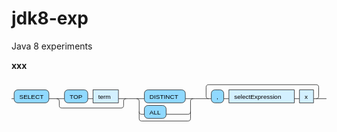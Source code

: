 # jdk8-exp

Java 8 experiments


<b>xxx</b>


<svg version="1.1" xmlns:xlink="http://www.w3.org/1999/xlink" xmlns="http://www.w3.org/2000/svg" width="607" height="85" viewbox="0 0 607 85"><defs><style type="text/css">.c{fill:none;stroke:#222222;}.j{fill:#000000;font-family:Verdana,Sans-serif;font-size:12px;}.l{fill:#90d9ff;stroke:#222222;}.r{fill:#d3f0ff;stroke:#222222;}</style></defs><path class="c" d="M0 37h5m67 0h30m45 0h10m49 0h20m-139 0q5 0 5 5v8q0 5 5 5h114q5 0 5-5v-8q0-5 5-5m5 0h30m79 0h20m-109 25q0 5 5 5h5m42 0h42q5 0 5-5m-104-25q5 0 5 5v33q0 5 5 5h89q5 0 5-5v-33q0-5 5-5m5 0h30m-5 0q-5 0-5-5v-17q0-5 5-5h207q5 0 5 5v17q0 5-5 5m-178 0h10m126 0h10m27 0h25"/><rect class="l" x="5" y="20" width="67" height="25" rx="7"/><text class="j" x="15" y="37">SELECT</text><rect class="l" x="102" y="20" width="45" height="25" rx="7"/><text class="j" x="112" y="37">TOP</text><a xlink:href="#term"><rect class="r" x="157" y="20" width="49" height="25"/><text class="j" x="167" y="37">term</text></a><rect class="l" x="256" y="20" width="79" height="25" rx="7"/><text class="j" x="266" y="37">DISTINCT</text><rect class="l" x="256" y="50" width="42" height="25" rx="7"/><text class="j" x="266" y="67">ALL</text><rect class="l" x="385" y="20" width="24" height="25" rx="7"/><text class="j" x="395" y="37">,</text><a xlink:href="#selectExpression"><rect class="r" x="419" y="20" width="126" height="25"/><text class="j" x="429" y="37">selectExpression</text></a><a xlink:href="#x"><rect class="r" x="555" y="20" width="27" height="25"/><text class="j" x="565" y="37">x</text></a></svg>
